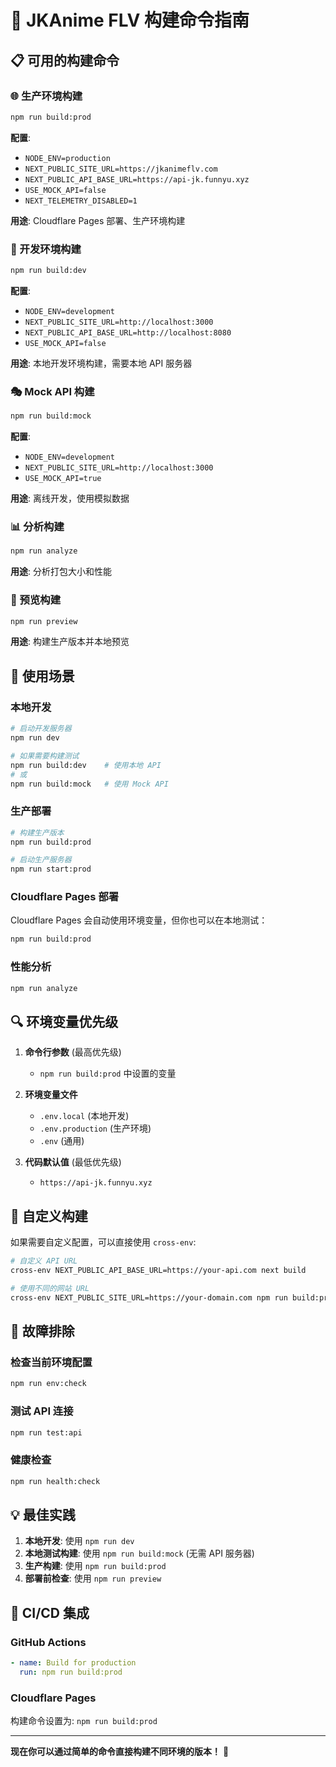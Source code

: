 # 🚀 JKAnime FLV 构建命令指南

## 📋 可用的构建命令

### 🌐 生产环境构建
```bash
npm run build:prod
```
**配置**:
- `NODE_ENV=production`
- `NEXT_PUBLIC_SITE_URL=https://jkanimeflv.com`
- `NEXT_PUBLIC_API_BASE_URL=https://api-jk.funnyu.xyz`
- `USE_MOCK_API=false`
- `NEXT_TELEMETRY_DISABLED=1`

**用途**: Cloudflare Pages 部署、生产环境构建

### 🔧 开发环境构建
```bash
npm run build:dev
```
**配置**:
- `NODE_ENV=development`
- `NEXT_PUBLIC_SITE_URL=http://localhost:3000`
- `NEXT_PUBLIC_API_BASE_URL=http://localhost:8080`
- `USE_MOCK_API=false`

**用途**: 本地开发环境构建，需要本地 API 服务器

### 🎭 Mock API 构建
```bash
npm run build:mock
```
**配置**:
- `NODE_ENV=development`
- `NEXT_PUBLIC_SITE_URL=http://localhost:3000`
- `USE_MOCK_API=true`

**用途**: 离线开发，使用模拟数据

### 📊 分析构建
```bash
npm run analyze
```
**用途**: 分析打包大小和性能

### 👀 预览构建
```bash
npm run preview
```
**用途**: 构建生产版本并本地预览

## 🎯 使用场景

### 本地开发
```bash
# 启动开发服务器
npm run dev

# 如果需要构建测试
npm run build:dev    # 使用本地 API
# 或
npm run build:mock   # 使用 Mock API
```

### 生产部署
```bash
# 构建生产版本
npm run build:prod

# 启动生产服务器
npm run start:prod
```

### Cloudflare Pages 部署
Cloudflare Pages 会自动使用环境变量，但你也可以在本地测试：
```bash
npm run build:prod
```

### 性能分析
```bash
npm run analyze
```

## 🔍 环境变量优先级

1. **命令行参数** (最高优先级)
   - `npm run build:prod` 中设置的变量

2. **环境变量文件**
   - `.env.local` (本地开发)
   - `.env.production` (生产环境)
   - `.env` (通用)

3. **代码默认值** (最低优先级)
   - `https://api-jk.funnyu.xyz`

## 📝 自定义构建

如果需要自定义配置，可以直接使用 `cross-env`:

```bash
# 自定义 API URL
cross-env NEXT_PUBLIC_API_BASE_URL=https://your-api.com next build

# 使用不同的网站 URL
cross-env NEXT_PUBLIC_SITE_URL=https://your-domain.com npm run build:prod
```

## 🔧 故障排除

### 检查当前环境配置
```bash
npm run env:check
```

### 测试 API 连接
```bash
npm run test:api
```

### 健康检查
```bash
npm run health:check
```

## 💡 最佳实践

1. **本地开发**: 使用 `npm run dev`
2. **本地测试构建**: 使用 `npm run build:mock` (无需 API 服务器)
3. **生产构建**: 使用 `npm run build:prod`
4. **部署前检查**: 使用 `npm run preview`

## 🚀 CI/CD 集成

### GitHub Actions
```yaml
- name: Build for production
  run: npm run build:prod
```

### Cloudflare Pages
构建命令设置为: `npm run build:prod`

---

**现在你可以通过简单的命令直接构建不同环境的版本！** 🎉